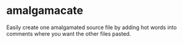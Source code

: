 # amalgamacate
Easily create one amalgamated source file by adding hot words into comments where you want the other files pasted.
